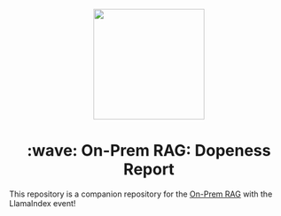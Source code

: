 <p align = "center" draggable=”false” ><img src="https://github.com/AI-Maker-Space/LLM-Dev-101/assets/37101144/d1343317-fa2f-41e1-8af1-1dbb18399719" 
     width="200px"
     height="auto"/>
</p>


<h1 align="center" id="heading">:wave: On-Prem RAG: Dopeness Report</h1>

This repository is a companion repository for the [On-Prem RAG](https://youtu.be/u9BL5viEPhU?t=33) with the LlamaIndex event!
